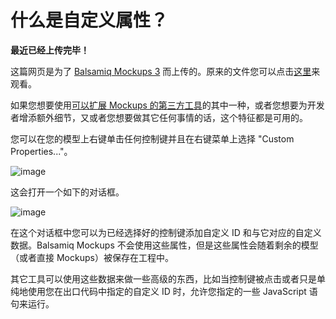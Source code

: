 # 什么是自定义属性？

**最近已经上传完毕！** 
   
这篇网页是为了 [Balsamiq Mockups 3](https://balsamiq.com/products/mockups/) 而上传的。原来的文件您可以点击[这里](http://media.balsamiq.com/files/Balsamiq_Mockups_v1-v2_Docs.pdf)来观看。  

如果您想要使用[可以扩展 Mockups 的第三方工具](http://support.balsamiq.com/customer/portal/articles/135659)的其中一种，或者您想要为开发者增添额外细节，又或者您想要做其它任何事情的话，这个特征都是可用的。

您可以在您的模型上右键单击任何控制键并且在右键菜单上选择 "Custom Properties..."。

![image](http://media.balsamiq.com/img/support/docs/m4d/b3/custompropertiesmenu.png)

这会打开一个如下的对话框。

![image](http://media.balsamiq.com/img/support/docs/m4d/b3/custompropertiesdialog.png)

在这个对话框中您可以为已经选择好的控制键添加自定义 ID 和与它对应的自定义数据。Balsamiq Mockups 不会使用这些属性，但是这些属性会随着剩余的模型（或者直接 Mockups）被保存在工程中。

其它工具可以使用这些数据来做一些高级的东西，比如当控制键被点击或者只是单纯地使用您在出口代码中指定的自定义 ID 时，允许您指定的一些 JavaScript 语句来运行。
